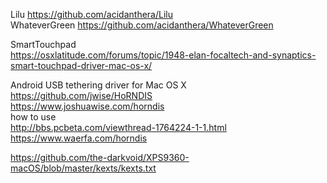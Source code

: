Lilu https://github.com/acidanthera/Lilu  
WhateverGreen https://github.com/acidanthera/WhateverGreen  


SmartTouchpad  
https://osxlatitude.com/forums/topic/1948-elan-focaltech-and-synaptics-smart-touchpad-driver-mac-os-x/

Android USB tethering driver for Mac OS X  
https://github.com/jwise/HoRNDIS  
https://www.joshuawise.com/horndis  
how to use  
http://bbs.pcbeta.com/viewthread-1764224-1-1.html  
https://www.waerfa.com/horndis  

https://github.com/the-darkvoid/XPS9360-macOS/blob/master/kexts/kexts.txt
